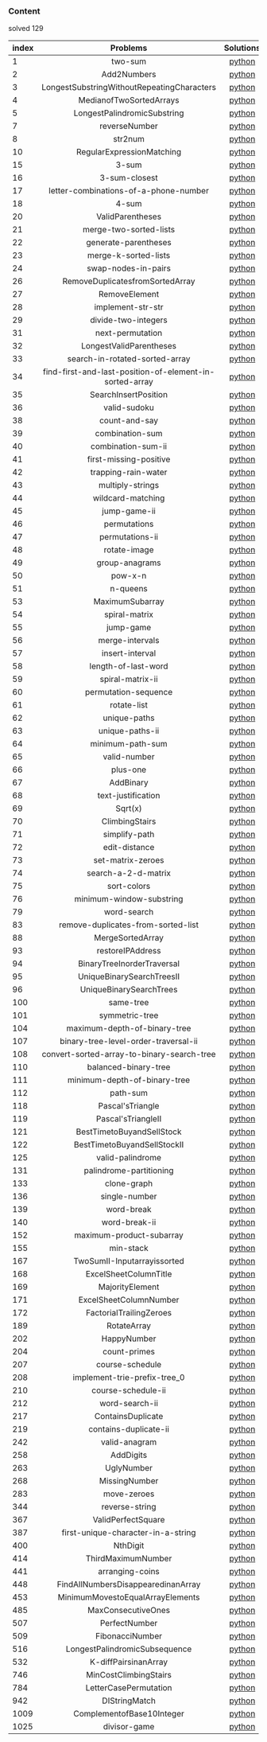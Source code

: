 ### Content 
solved 129

index|Problems|Solutions
--|:--:|:--:
1|two-sum|[python](1.two-sum.py)
2|Add2Numbers|[python](2.Add2Numbers.py)
3|LongestSubstringWithoutRepeatingCharacters|[python](3.LongestSubstringWithoutRepeatingCharacters.py)
4|MedianofTwoSortedArrays|[python](4.MedianofTwoSortedArrays.py)
5|LongestPalindromicSubstring|[python](5.LongestPalindromicSubstring.py)
7|reverseNumber|[python](7.reverseNumber.py)
8|str2num|[python](8.str2num.py)
10|RegularExpressionMatching|[python](10.RegularExpressionMatching.py)
15|3-sum|[python](15.3-sum.py)
16|3-sum-closest|[python](16.3-sum-closest.py)
17|letter-combinations-of-a-phone-number|[python](17.letter-combinations-of-a-phone-number.py)
18|4-sum|[python](18.4-sum.py)
20|ValidParentheses|[python](20.ValidParentheses.py)
21|merge-two-sorted-lists|[python](21.merge-two-sorted-lists.py)
22|generate-parentheses|[python](22.generate-parentheses.py)
23|merge-k-sorted-lists|[python](23.merge-k-sorted-lists.py)
24|swap-nodes-in-pairs|[python](24.swap-nodes-in-pairs.py)
26|RemoveDuplicatesfromSortedArray|[python](26.RemoveDuplicatesfromSortedArray.py)
27|RemoveElement|[python](27.RemoveElement.py)
28|implement-str-str|[python](28.implement-str-str.py)
29|divide-two-integers|[python](29.divide-two-integers.py)
31|next-permutation|[python](31.next-permutation.py)
32|LongestValidParentheses|[python](32.LongestValidParentheses.py)
33|search-in-rotated-sorted-array|[python](33.search-in-rotated-sorted-array.py)
34|find-first-and-last-position-of-element-in-sorted-array|[python](34.find-first-and-last-position-of-element-in-sorted-array.py)
35|SearchInsertPosition|[python](35.SearchInsertPosition.py)
36|valid-sudoku|[python](36.valid-sudoku.py)
38|count-and-say|[python](38.count-and-say.py)
39|combination-sum|[python](39.combination-sum.py)
40|combination-sum-ii|[python](40.combination-sum-ii.py)
41|first-missing-positive|[python](41.first-missing-positive.py)
42|trapping-rain-water|[python](42.trapping-rain-water.py)
43|multiply-strings|[python](43.multiply-strings.py)
44|wildcard-matching|[python](44.wildcard-matching.py)
45|jump-game-ii|[python](45.jump-game-ii.py)
46|permutations|[python](46.permutations.py)
47|permutations-ii|[python](47.permutations-ii.py)
48|rotate-image|[python](48.rotate-image.py)
49|group-anagrams|[python](49.group-anagrams.py)
50|pow-x-n|[python](50.pow-x-n.py)
51|n-queens|[python](51.n-queens.py)
53|MaximumSubarray|[python](53.MaximumSubarray.py)
54|spiral-matrix|[python](54.spiral-matrix.py)
55|jump-game|[python](55.jump-game.py)
56|merge-intervals|[python](56.merge-intervals.py)
57|insert-interval|[python](57.insert-interval.py)
58|length-of-last-word|[python](58.length-of-last-word.py)
59|spiral-matrix-ii|[python](59.spiral-matrix-ii.py)
60|permutation-sequence|[python](60.permutation-sequence.py)
61|rotate-list|[python](61.rotate-list.py)
62|unique-paths|[python](62.unique-paths.py)
63|unique-paths-ii|[python](63.unique-paths-ii.py)
64|minimum-path-sum|[python](64.minimum-path-sum.py)
65|valid-number|[python](65.valid-number.py)
66|plus-one|[python](66.plus-one.py)
67|AddBinary|[python](67.AddBinary.py)
68|text-justification|[python](68.text-justification.py)
69|Sqrt(x)|[python](69.Sqrt(x).py)
70|ClimbingStairs|[python](70.ClimbingStairs.py)
71|simplify-path|[python](71.simplify-path.py)
72|edit-distance|[python](72.edit-distance.py)
73|set-matrix-zeroes|[python](73.set-matrix-zeroes.py)
74|search-a-2-d-matrix|[python](74.search-a-2-d-matrix.py)
75|sort-colors|[python](75.sort-colors.py)
76|minimum-window-substring|[python](76.minimum-window-substring.py)
79|word-search|[python](79.word-search.py)
83|remove-duplicates-from-sorted-list|[python](83.remove-duplicates-from-sorted-list.py)
88|MergeSortedArray|[python](88.MergeSortedArray.py)
93|restoreIPAddress|[python](93.restoreIPAddress.py)
94|BinaryTreeInorderTraversal|[python](94.BinaryTreeInorderTraversal.py)
95|UniqueBinarySearchTreesII|[python](95.UniqueBinarySearchTreesII.py)
96|UniqueBinarySearchTrees|[python](96.UniqueBinarySearchTrees.py)
100|same-tree|[python](100.same-tree.py)
101|symmetric-tree|[python](101.symmetric-tree.py)
104|maximum-depth-of-binary-tree|[python](104.maximum-depth-of-binary-tree.py)
107|binary-tree-level-order-traversal-ii|[python](107.binary-tree-level-order-traversal-ii.py)
108|convert-sorted-array-to-binary-search-tree|[python](108.convert-sorted-array-to-binary-search-tree.py)
110|balanced-binary-tree|[python](110.balanced-binary-tree.py)
111|minimum-depth-of-binary-tree|[python](111.minimum-depth-of-binary-tree.py)
112|path-sum|[python](112.path-sum.py)
118|Pascal'sTriangle|[python](118.Pascal'sTriangle.py)
119|Pascal'sTriangleII|[python](119.Pascal'sTriangleII.py)
121|BestTimetoBuyandSellStock|[python](121.BestTimetoBuyandSellStock.py)
122|BestTimetoBuyandSellStockII|[python](122.BestTimetoBuyandSellStockII.py)
125|valid-palindrome|[python](125.valid-palindrome.py)
131|palindrome-partitioning|[python](131.palindrome-partitioning.py)
133|clone-graph|[python](133.clone-graph.py)
136|single-number|[python](136.single-number.py)
139|word-break|[python](139.word-break.py)
140|word-break-ii|[python](140.word-break-ii.py)
152|maximum-product-subarray|[python](152.maximum-product-subarray.py)
155|min-stack|[python](155.min-stack.py)
167|TwoSumII-Inputarrayissorted|[python](167.TwoSumII-Inputarrayissorted.py)
168|ExcelSheetColumnTitle|[python](168.ExcelSheetColumnTitle.py)
169|MajorityElement|[python](169.MajorityElement.py)
171|ExcelSheetColumnNumber|[python](171.ExcelSheetColumnNumber.py)
172|FactorialTrailingZeroes|[python](172.FactorialTrailingZeroes.py)
189|RotateArray|[python](189.RotateArray.py)
202|HappyNumber|[python](202.HappyNumber.py)
204|count-primes|[python](204.count-primes.py)
207|course-schedule|[python](207.course-schedule.py)
208|implement-trie-prefix-tree_0|[python](208.implement-trie-prefix-tree_0.py)
210|course-schedule-ii|[python](210.course-schedule-ii.py)
212|word-search-ii|[python](212.word-search-ii.py)
217|ContainsDuplicate|[python](217.ContainsDuplicate.py)
219|contains-duplicate-ii|[python](219.contains-duplicate-ii.py)
242|valid-anagram|[python](242.valid-anagram.py)
258|AddDigits|[python](258.AddDigits.py)
263|UglyNumber|[python](263.UglyNumber.py)
268|MissingNumber|[python](268.MissingNumber.py)
283|move-zeroes|[python](283.move-zeroes.py)
344|reverse-string|[python](344.reverse-string.py)
367|ValidPerfectSquare|[python](367.ValidPerfectSquare.py)
387|first-unique-character-in-a-string|[python](387.first-unique-character-in-a-string.py)
400|NthDigit|[python](400.NthDigit.py)
414|ThirdMaximumNumber|[python](414.ThirdMaximumNumber.py)
441|arranging-coins|[python](441.arranging-coins.py)
448|FindAllNumbersDisappearedinanArray|[python](448.FindAllNumbersDisappearedinanArray.py)
453|MinimumMovestoEqualArrayElements|[python](453.MinimumMovestoEqualArrayElements.py)
485|MaxConsecutiveOnes|[python](485.MaxConsecutiveOnes.py)
507|PerfectNumber|[python](507.PerfectNumber.py)
509|FibonacciNumber|[python](509.FibonacciNumber.py)
516|LongestPalindromicSubsequence|[python](516.LongestPalindromicSubsequence.py)
532|K-diffPairsinanArray|[python](532.K-diffPairsinanArray.py)
746|MinCostClimbingStairs|[python](746.MinCostClimbingStairs.py)
784|LetterCasePermutation|[python](784.LetterCasePermutation.py)
942|DIStringMatch|[python](942.DIStringMatch.py)
1009|ComplementofBase10Integer|[python](1009.ComplementofBase10Integer.py)
1025|divisor-game|[python](1025.divisor-game.py)
